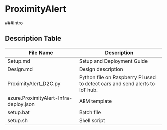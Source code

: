 # ProximityAlert
###Intro

## Description Table
File Name | Description
------------ | -------------
Setup.md | Setup and Deployment Guide
Design.md | Design description
ProximityAlert_D2C.py | Python file on Raspberry Pi used to detect cars and send alerts to IoT hub. 
azure.ProximityAlert-Infra-deploy.json | ARM template
setup.bat | Batch file
setup.sh | Shell script

